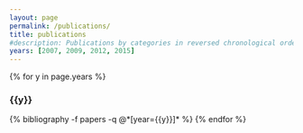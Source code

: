 ```yaml
---
layout: page
permalink: /publications/
title: publications
#description: Publications by categories in reversed chronological order. Generated by #jekyll-scholar.
years: [2007, 2009, 2012, 2015]
---
```


{% for y in page.years %}
  <h3 class="year">{{y}}</h3>
  {% bibliography -f papers -q @*[year={{y}}]* %}
{% endfor %}
